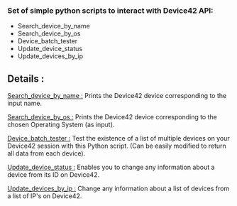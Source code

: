 ### Set of simple python scripts to interact with Device42 API:
- Search_device_by_name
- Search_device_by_os
- Device_batch_tester
- Update_device_status
- Update_devices_by_ip


## Details :
<ins>Search_device_by_name :</ins>
Prints the Device42 device corresponding to the input name.

<ins>Search_device_by_os :</ins>
Prints the Device42 device corresponding to the chosen Operating System (as input).

<ins>Device_batch_tester :</ins>
Test the existence of a list of multiple devices on your Device42 session with this Python script. (Can be easily modified to return all data from each device).

<ins>Update_device_status :</ins>
Enables you to change any information about a device from its ID on Device42.

<ins>Update_devices_by_ip :</ins>
Change any information about a list of devices from a list of IP's on Device42.
